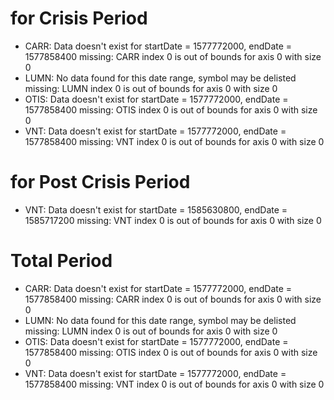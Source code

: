 # for Crisis Period #
- CARR: Data doesn't exist for startDate = 1577772000, endDate = 1577858400
missing: CARR
index 0 is out of bounds for axis 0 with size 0
- LUMN: No data found for this date range, symbol may be delisted
missing: LUMN
index 0 is out of bounds for axis 0 with size 0
- OTIS: Data doesn't exist for startDate = 1577772000, endDate = 1577858400
missing: OTIS
index 0 is out of bounds for axis 0 with size 0
- VNT: Data doesn't exist for startDate = 1577772000, endDate = 1577858400
missing: VNT
index 0 is out of bounds for axis 0 with size 0

# for Post Crisis Period #
- VNT: Data doesn't exist for startDate = 1585630800, endDate = 1585717200
missing: VNT
index 0 is out of bounds for axis 0 with size 0

# Total Period #
- CARR: Data doesn't exist for startDate = 1577772000, endDate = 1577858400
missing: CARR
index 0 is out of bounds for axis 0 with size 0
- LUMN: No data found for this date range, symbol may be delisted
missing: LUMN
index 0 is out of bounds for axis 0 with size 0
- OTIS: Data doesn't exist for startDate = 1577772000, endDate = 1577858400
missing: OTIS
index 0 is out of bounds for axis 0 with size 0
- VNT: Data doesn't exist for startDate = 1577772000, endDate = 1577858400
missing: VNT
index 0 is out of bounds for axis 0 with size 0
